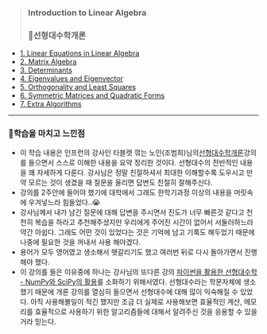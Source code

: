 > ### Introduction to Linear Algebra 
> ### 📌선형대수학개론

* [1. Linear Equations in Linear Algebra](https://github.com/kkyuhun94/TIL/blob/master/LinearAlgebra/1.LinearEquations_in_LinearAlgebra.md)
* [2. Matrix Algebra](https://github.com/kkyuhun94/TIL/blob/master/LinearAlgebra/chapter2.ipynb)
* [3. Determinants](https://github.com/kkyuhun94/TIL/blob/master/LinearAlgebra/chapter3.ipynb)
* [4. Eigenvalues and Eigenvector](https://github.com/kkyuhun94/TIL/blob/master/LinearAlgebra/chapter4.ipynb)
* [5. Orthogonality and Least Squares](https://github.com/kkyuhun94/TIL/blob/master/LinearAlgebra/chapter5.ipynb)
* [6. Symmetric Matrices and Quadratic Forms](https://github.com/kkyuhun94/TIL/blob/master/LinearAlgebra/chapter6.ipynb)
* [7. Extra Algorithms](https://github.com/kkyuhun94/TIL/blob/master/LinearAlgebra/chapter7.ipynb) 

-----------------------------------------------------------------------------

### 🤯학습을 마치고 느낀점

* 이 학습 내용은 인프런의 강사인 타블렛 깎는 노인(조범희)님의[선형대수학개론](https://www.inflearn.com/course/%EC%84%A0%ED%98%95%EB%8C%80%EC%88%98%ED%95%99%EA%B0%9C%EB%A1%A0/dashboard)강의를 들으면서 스스로 이해한 내용을 요약 정리한 것이다. 선형대수의 전반적인 내용을 꽤 자세하게 다룬다. 강사님은 정말 친절하셔서 최대한 이해할수록 도우시고 만약 모르는 것이 생겼을 때 질문을 올리면 답변도 친절히 잘해주신다.
* 강의를 2주안에 들어야 했기에 대학에서 그래도 한학기과정 이상의 내용을 머릿속에 우겨넣느라 힘들었다..😭
* 강사님께서 내가 남긴 질문에 대해 답변을 주시면서 진도가 너무 빠른것 같다고 천천히 복습을 하라고 추천해주셨지만 우리에게 주어진 시간이 없어서 서둘러하느라 약간 아쉽다. 그래도 어떤 것이 있었다는 것은 기억에 남고 기록도 해두었기 때문에 나중에 필요한 것을 꺼내서 사용 해야겠다.
* 용어가 모두 영어였고 생소해서 헷갈리기도 했고 여러번 뒤로 다시 돌아가면서 진행해야 했다.
* 이 강의를 들은 이유중에 하나는 강사님의 또다른 강의 [파이썬을 활용한 선형대수학 - NumPy와 SciPy의 활용](https://www.inflearn.com/course/%EC%84%A0%ED%98%95%EB%8C%80%EC%88%98%ED%95%99/dashboard)를 소화하기 위해서였다. 선형대수라는 학문자체에 생소했기 때문에 개론 강의를 열심히 들으면서 선형대수에 대해 많이 익숙해질 수 있었다. 아직 사용해볼일이 적긴 했지만 조금 더 실제로 사용해보면 효율적인 계산, 메모리를 효율적으로 사용하기 위한 알고리즘들에 대해서 알려주신 것을 응용할 수 있을거라 믿는다. 
